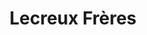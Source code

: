 ---
title: "Lecreux Frères"
url: /paris/lecreux-freres-boulevard-de-menilmontant/
shop: directeurs de funérailles
---